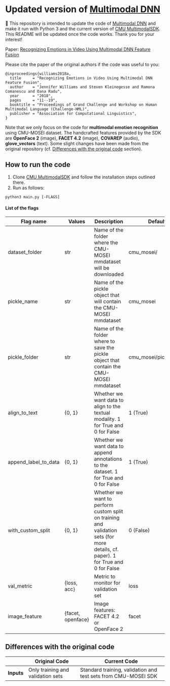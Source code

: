# Updated version of [Multimodal DNN](https://github.com/rhoposit/MultimodalDNN)

:dart: This repository is intended to update the code of [Multimodal DNN](https://github.com/rhoposit/MultimodalDNN) and make 
it run with Python 3 and the current version of [CMU MultimodalSDK](https://github.com/A2Zadeh/CMU-MultimodalSDK). 
This README will be updated once the code works. Thank you for your interest!

Paper: [Recognizing Emotions in Video Using Multimodal DNN Feature Fusion](http://www.aclweb.org/anthology/W18-3302)

Please cite the paper of the original authors if the code was useful to you:
```
@inproceedings{williams2018a,
  title     = "Recognizing Emotions in Video Using Multimodal DNN Feature Fusion",
  author    = "Jennifer Williams and Steven Kleinegesse and Ramona Comanescu and Oana Radu",
  year      = "2018",
  pages     = "11--19",
  booktitle = "Proceedings of Grand Challenge and Workshop on Human Multimodal Language (Challenge-HML)",
  publisher = "Association for Computational Linguistics",
}
```

Note that we only focus on the code for **multimodal emotion recognition** using CMU-MOSEI dataset. The handcrafted 
features provided by the SDK are **OpenFace 2** (image), **FACET 4.2** (image), **COVAREP** (audio), 
**glove_vectors** (text). Some slight changes have been made from the original repository 
(cf. [Differences with the original code](#Differences-with-the-original-code) section).

## How to run the code
1. Clone [CMU MultimodalSDK](https://github.com/A2Zadeh/CMU-MultimodalSDK) and follow the installation steps outlined there.
2. Run as follows:
```commandline
python3 main.py [-FLAGS]
```

#### List of the flags

| Flag name            | Values            | Description                                                                                                                       | Default                 |
|----------------------|-------------------|-----------------------------------------------------------------------------------------------------------------------------------|-------------------------|
| dataset_folder       | str               | Name of the folder where the CMU-MOSEI mmdataset will be downloaded                                                               | cmu_mosei/              |
| pickle_name          | str               | Name of the pickle object that will contain the CMU-MOSEI mmdataset                                                               | cmu_mosei               |
| pickle_folder        | str               | Name of the folder where to save the pickle object that contain the CMU-MOSEI mmdataset                                           | cmu_mosei/pickle_files/ |
| align_to_text        | {0, 1}            | Whether we want data to align to the textual modality. 1 for True and 0 for False                                                 | 1 (True)                |
| append_label_to_data | {0, 1}            | Whether we want data to append annotations to the dataset. 1 for True and 0 for False                                             | 1 (True)                |
| with_custom_split    | {0, 1}            | Whether we want to perform custom split on training and validation sets (for more details, cf. paper). 1 for True and 0 for False | 0 (False)               |
| val_metric           | {loss, acc}       | Metric to monitor for validation set                                                                                              | loss                    |
| image_feature        | {facet, openface} | Image features: FACET 4.2 or OpenFace 2                                                                                           | facet                   |



## Differences with the original code


|            | Original Code                     | Current Code                                                   |
|------------|-----------------------------------|----------------------------------------------------------------|
| **Inputs** | Only training and validation sets | Standard training, validation and test sets from CMU-MOSEI SDK |


